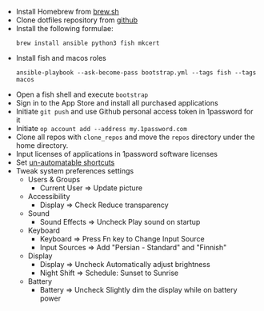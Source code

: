 * Install Homebrew from [brew.sh](https://brew.sh)
* Clone dotfiles repository from [github](https://github.com/sam-hosseini/dotfiles)
* Install the following formulae:
    ```
    brew install ansible python3 fish mkcert
    ```
* Install fish and macos roles
    ```
    ansible-playbook --ask-become-pass bootstrap.yml --tags fish --tags macos
    ```
* Open a fish shell and execute `bootstrap`
* Sign in to the App Store and install all purchased applications
* Initiate `git push` and use Github personal access token in 1password for it
* Initiate `op account add --address my.1password.com`
* Clone all repos with `clone_repos` and move the `repos` directory under the home directory.
* Input licenses of applications in 1password software licenses
* Set [un-automatable shortcuts](https://github.com/sam-hosseini/dotfiles/blob/main/roles/karabiner/files/shortcuts.md)
* Tweak system preferences settings
    * Users & Groups
        * Current User => Update picture
    * Accessibility
        * Display => Check Reduce transparency
    * Sound
        * Sound Effects => Uncheck Play sound on startup
    * Keyboard
        * Keyboard => Press Fn key to Change Input Source
        * Input Sources => Add "Persian - Standard" and "Finnish"
    * Display
        * Display => Uncheck Automatically adjust brightness
        * Night Shift => Schedule: Sunset to Sunrise
    * Battery
        * Battery => Uncheck Slightly dim the display while on battery power
